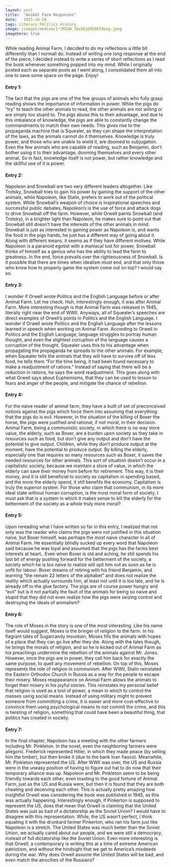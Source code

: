 ```yaml
---
layout:	post
title:	"Animal Farm Responses"
date:	2015-10-28
tags: Literary Politics History
image: /images/medium/1*1M2SW_36sbEybMI8E59pvg.jpeg
imagehero: true
---
```


While reading Animal Farm, I decided to do my reflections a little bit differently than I normall do. Instead of writing one long response at the end of the piece, I decided instead to write a series of short reflections as I read the book whenever something popped into my mind. While I originally posted each as separate posts as I went along, I consolidated them all into one to save some space on the page. Enjoy!

#### Entry 1:

The fact that the pigs are one of the few groups of animals who fully grasp reading shows the importance of information in power. While the pigs do “try” to teach the other animals to read, the other animals are not willing or are simply too stupid to. The pigs abuse this to their advantage, and due to this imbalance of knowledge, the pigs are able to constantly change the commandments to match their own needs. This gives rise to the propaganda machine that is Squealer, as they can shape the interpretation of the laws, as the animals cannot do it themselves. Knowledge is truly power, and those who are unable to wield it, are doomed to subjugation. Even the few animals who are capable of reading, such as Benjamin, don’t bother using it to their advantage, dooming themselves and every other animal. So in fact, knowledge itself is not power, but rather knowledge and the skillful use of it is power.

#### Entry 2:

Napoleon and Snowball are two very different leaders altogether. Like Trotsky, Snowball tries to gain his power by gaining the support of the other animals, while Napoleon, like Stalin, prefers to work out of the political system. While Snowball’s weapon of choice is inspirational speeches and successful public debates, Napoleon’s is the use of force and attack dogs to drive Snowball off the farm. However, while Orwell paints Snowball (and Trotsky), in a brighter light than Napoleon, he makes sure to point out that Snowball still doesn’t have the interests of the other animals in mind. Snowball is just as interested in gaining power as Napoleon is, and wants the food in the pigs hands, he just has a different way of going about it. Along with different means, it seems as if they have different motives. While Napoleon is a paranoid egotist with a maniacal lust for power, Snowball thinks of himself as a genius who has the ability to lead the farm to greatness. In the end, force prevails over the righteousness of Snowball. Is it possible that there are times when idealism must end, and that only those who know how to properly game the system come out on top? I would say so.

#### **Entry 3:**

I wonder if Orwell wrote Politics and the English Language before or after Animal Farm. Let me check. Huh, interestingly enough, it was after Animal Farm. More interesting though is that Animal Farm was released in 1945, literally right near the end of WWII. Anyways, all of Squealer’s speeches are direct examples of Orwell’s points in Politics and the English Language. I wonder if Orwell wrote Politics and the English Language after the lessons learned in speech when working on Animal Farm. According to Orwell in Politics and the English Language, language struggles to portray human thought, and even the slightest corruption of the language causes a corruption of the thought. Squealer uses this to his advantage when propagating the propaganda he spreads to the other animals. For example, when Squealer tells the animals that they will have to survive off of less food, he tells them “For the time being, it had been found necessary to make a readjustment of rations.” Instead of saying that there will be a reduction in rations, he says the word readjustment. This goes along with what Orwell says about Euphemisms, that they can be used to lesson to fears and anger of the people, and mitigate the chance of rebellion.

#### **Entry 4:**

For the naive reader of animal farm, they have a built of set of preconceived notions against the pigs which force them into assuming that everything that the pigs do is evil. However, in the situation of the killing of Boxer the horse, the pigs were justified and rational, if not moral, in their decision. Animal Farm, being a communistic society, in which there is no way store value, the elderly, such as Boxer, are a burden upon society as they take in resources such as food, but don’t give any output and don’t have the potential to give output. Children, while they don’t produce output at the moment, have the potential to produce output. By killing the elderly, especially one that requires so many resources such as Boxer, it saves the needed resources for other animals. This sort of situation doesn’t occur in a capitalistic society, because we maintain a store of value, in which the elderly can save their money from before for retirement. This way, it is their money, and it is still beneficial to society as capitalism in spending based, and the more the elderly spend, it still benefits the economy. Capitalism is truly the superior system. For those who claim that communism, in its more ideal state without human corruption, is the most moral form of society, I must ask that is a system in which it makes sense to kill the elderly for the betterment of the society as a whole truly more moral?

#### **Entry 5:**

Upon rereading what I have written so far in this entry, I realized that not only was the reader who claims the pigs were not justified in this situation naive, but Boxer himself, was perhaps the most naive character in all of Animal Farm. He essentially blindly sucked up every word that Napoleon said because he was loyal and assumed that the pigs has the farms best interests at heart.. Even when Boxer is old and aching, he still spends his last bit of energy pushing forward for the betterment of the society, a society which he is too naive to realize will spit him out as soon as he is unfit for labour. Boxer dreams of retiring with his friend Benjamin, and learning “the remain 22 letters of the alphabet” and does not realize the reality which actually surrounds him, at least not until it is too late, and he is already off to the glue factory. The pigs are of course power hungry and “evil” but is it not partially the fault of the animals for being so naive and stupid that they did not even realize how the pigs were seizing control and destroying the ideals of animalism?

#### **Entry 6:**

The role of Moses in the story is one of the most interesting. Like his name itself would suggest, Moses is the bringer of religion to the farm. In his flagrant tales of Sugarcandy mountain, Moses fills the animals with hopes of a place that they can go live after they die. Along with the tales though, he brings the morals of religion, and so he is kicked out of Animal Farm as his preachings undermine the rebellion of the animals against Mr. Jones. However, once the pigs are in power, they call him back for exactly the same purpose, to quell any movement of rebellion. On top of this, Moses represents the role of religion in communism. After WWII, Stalin reinstated the Eastern Orthodox Church in Russia as a way for the people to escape their misery. Moses reappearance on Animal Farm allows the animals to forget their misery in his joyful stories. This reinstates my personal belief that religion is used as a tool of power, a mean in which to control the masses using social means. Instead of using military might to prevent someone from committing a crime, it is easier and more cost-effective to convince them using psychological means to not commit the crime, and this is twisting of religion, something that could have been a beautiful thing, that politics has created in society.

#### **Entry 7:**

In the final chapter, Napoleon has a meeting with the other farmers including Mr. Pinkleton. In the novel, even the neighboring farmers were allegoric. Frederick represented Hitler, in which they made peace (by selling him the timber), but then broke it (due to the bank loan fiasco). Meanwhile, Mr. Pinkleton represented the US. After WWII was over, the US and Russia were in the uneasy position of having to figure out hat to do now that their temporary alliance was up. Napoleon and Mr. Pinkleton seem to be being friendly towards each other, even toasting to the good fortune of Animal Farm, just as the US and Russia were, but then it is found that they are both cheating and deceiving each other. This is actually pretty amazing how insightful Orwell was considering the book was published in 1945, as this was actually happening. Interestingly enough, if Pinkerton is supposed to represent the US, does that mean that Orwell is claiming that the United States was just as bad of a dictatorship as the Soviet Union? I would have to disagree with this representation. While, the US wasn’t perfect, I think equating it with the drunkard farmer Pinkerton, who ran his farm just like Napoleon is a stretch. The United States was much better than the Soviet Union, we actually cared about our people, and we were still a democracy, instead of full dictatorship like the Soviet Union. Even more interesting is that Orwell, a contemporary is writing this at a time of extreme American patriotism, and without the hindsight that we get to America’s misdeeds during the war. Why does Orwell assume the United States will be bad, and even match the atrocities of the Russians?

  